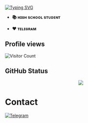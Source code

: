 

[![Typing SVG](https://readme-typing-svg.herokuapp.com/?lines=Welcome+to+My+GitHub+Profile)](https://git.io/typing-svg)

- **📚 ʜɪɢʜ sᴄʜᴏᴏʟ sᴛᴜᴅᴇɴᴛ**

- **❤️ ᴛᴇʟᴇɢʀᴀᴍ**

## Profile views

![Visitor Count](https://profile-counter.glitch.me/{Nihaal-TG}/count.svg)

## GitHub Status

<p align="center">

<img src="https://github-readme-stats.vercel.app/api?username=Nihaal-TG&theme=highcontrast" align="center">

</p>

# Contact

<p align="center">

<a href="https://t.me/NL_BOTxCHAT"><img alt="Telegram" src="https://img.shields.io/badge/Telegram-2CA5E0?style=for-the-badge&logo=telegram&logoColor=white"/></a>

</p>
